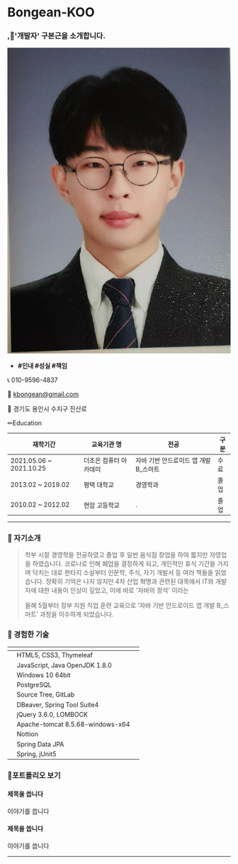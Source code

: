 # Bongean-KOO

### ,🚀'개발자' 구본근을 소개합니다. <a href="ecba6588-f835-42c0-a7c9-4614e0ecb11c" id="ecba6588-f835-42c0-a7c9-4614e0ecb11c"></a>

![](.gitbook/assets/asdasdasfqwr32342352345345.jpg)

* **#인내 #성실 #책임**

📞 010-9596-4837

💌 kbongean@gmail.com

🏡 경기도 용인시 수지구 진산로

✏Education

| 재학기간                     | 교육기관 명       | 전공                      | 구분 |
| ------------------------ | ------------ | ----------------------- | -- |
| 2021.05.06 \~ 2021.10.25 | 더조은 컴퓨터 아카데미 | 자바 기반 안드로이드 앱 개발 B\_스마트 | 수료 |
| 2013.02 \~ 2019.02       | 평택 대학교       | 경영학과                    | 졸업 |
| 2010.02 \~ 2012.02       | 현암 고등학교      | .                       | 졸업 |

***

### 🚀 자기소개 <a href="ee617614-0f5b-4b90-8829-774bf4b9f1af" id="ee617614-0f5b-4b90-8829-774bf4b9f1af"></a>

> &#x20;학부 시절 경영학을 전공하였고 졸업 후 일반 음식점 창업을 하여 짧지만 자영업을 하였습니다. 코로나로 인해 폐업을 결정하게 되고, 개인적인 휴식 기간을 가지며 닥치는 대로 판타지 소설부터 인문학, 주식, 자기 개발서 등 여러 책들을 읽었습니다. 정확히 기억은 나지 않지만 4차 산업 혁명과 관련된 대목에서 IT와 개발자에 대한 내용이 인상이 깊었고, 이에 바로 '자바의 정석' 이라는&#x20;
>
>
>
> &#x20;올해 5월부터 정부 지원 직업 훈련 교육으로 ‘자바 기반 안드로이드 앱 개발 B\_스마트’ 과정을 이수하게 되었습니다.
>
>



### 🚀 경험한 기술 <a href="ee617614-0f5b-4b90-8829-774bf4b9f1af" id="ee617614-0f5b-4b90-8829-774bf4b9f1af"></a>

<table><thead><tr><th data-type="select"></th><th></th><th></th></tr></thead><tbody><tr><td></td><td>HTML5, CSS3, Thymeleaf</td><td></td></tr><tr><td></td><td>JavaScript, Java OpenJDK 1.8.0</td><td></td></tr><tr><td></td><td>Windows 10 64bit</td><td></td></tr><tr><td></td><td>PostgreSQL</td><td></td></tr><tr><td></td><td>Source Tree, GitLab</td><td></td></tr><tr><td></td><td>DBeaver, Spring Tool Suite4</td><td></td></tr><tr><td></td><td>jQuery 3.6.0, LOMBOCK</td><td></td></tr><tr><td></td><td>Apache-tomcat 8.5.68-windows-x64</td><td></td></tr><tr><td></td><td>Nottion</td><td></td></tr><tr><td></td><td>Spring Data JPA</td><td></td></tr><tr><td></td><td>Spring, jUnit5</td><td></td></tr></tbody></table>

&#x20;&#x20;



### 🚀포트폴리오 보기 <a href="13992f2a-0438-4403-a011-68fd3f86be8e" id="13992f2a-0438-4403-a011-68fd3f86be8e"></a>

#### 제목을 씁니다 <a href="8432d409-d861-4adc-afdd-88637232a280" id="8432d409-d861-4adc-afdd-88637232a280"></a>

이야기를 씁니다

#### 제목을 씁니다 <a href="d5c65c3b-0b11-4e2f-9a72-3b59829381a3" id="d5c65c3b-0b11-4e2f-9a72-3b59829381a3"></a>

이야기를 씁니다

***
